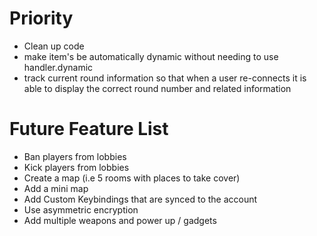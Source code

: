 # Priority
- Clean up code
- make item's be automatically dynamic without needing to use handler.dynamic
- track current round information so that when a user re-connects it is able to display the correct round number and related information

# Future Feature List
- Ban players from lobbies
- Kick players from lobbies
- Create a map (i.e 5 rooms with places to take cover)
- Add a mini map
- Add Custom Keybindings that are synced to the account
- Use asymmetric encryption 
- Add multiple weapons and power up / gadgets 